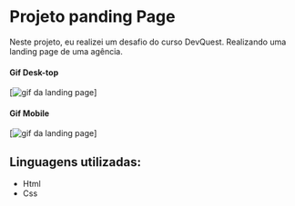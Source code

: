 # Projeto panding Page
Neste projeto, eu realizei um desafio do curso DevQuest. Realizando uma landing page de uma agência. 
#### Gif Desk-top
[<img src="./src/imagens/tela-gif.gif" alt="gif da landing page">]
#### Gif Mobile
[<img src="./src/imagens/tela-gif-moblie.gif" alt="gif da landing page">]

## Linguagens utilizadas:
- Html
- Css